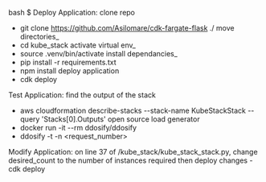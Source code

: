 bash $
Deploy Application:
clone repo
  - git clone https://github.com/Asilomare/cdk-fargate-flask ./
 move directories_
  - cd kube_stack
 activate virtual env_
  - source .venv/bin/activate
 install dependancies_
  - pip install -r requirements.txt
  - npm install
 deploy application
  - cdk deploy

Test Application:
  find the output of the stack
  - aws cloudformation describe-stacks --stack-name KubeStackStack --query 'Stacks[0].Outputs' 
  open source load generator
  - docker run -it --rm ddosify/ddosify
  - ddosify -t <put the output link here> -n <request_number>
  
Modify Application:
  on line 37 of /kube_stack/kube_stack_stack.py, change desired_count to the number of instances required
  then deploy changes
  -cdk deploy
